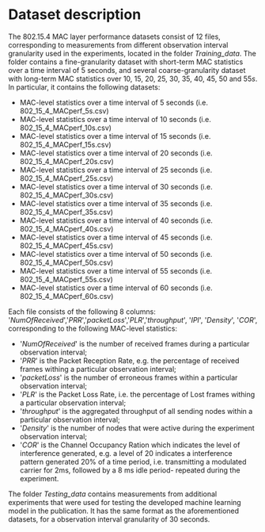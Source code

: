 # Dataset description

The 802.15.4 MAC layer performance datasets consist of 12 files, corresponding to measurements from different observation
interval granularity used in the experiments, located in the folder *Training_data*. The folder contains a fine-granularity
dataset with short-term MAC statistics over a time interval of 5 seconds, and several coarse-granularity 
dataset with long-term MAC statistics over 10, 15, 20, 25, 30, 35, 40, 45, 50 and 55*s*.
In particular, it contains the following datasets:
* MAC-level statistics over a time interval of 5 seconds (i.e. 802_15_4_MACperf_5s.csv)
* MAC-level statistics over a time interval of 10 seconds (i.e. 802_15_4_MACperf_10s.csv)
* MAC-level statistics over a time interval of 15 seconds (i.e. 802_15_4_MACperf_15s.csv)
* MAC-level statistics over a time interval of 20 seconds (i.e. 802_15_4_MACperf_20s.csv)
* MAC-level statistics over a time interval of 25 seconds (i.e. 802_15_4_MACperf_25s.csv)
* MAC-level statistics over a time interval of 30 seconds (i.e. 802_15_4_MACperf_30s.csv)
* MAC-level statistics over a time interval of 35 seconds (i.e. 802_15_4_MACperf_35s.csv)
* MAC-level statistics over a time interval of 40 seconds (i.e. 802_15_4_MACperf_40s.csv)
* MAC-level statistics over a time interval of 45 seconds (i.e. 802_15_4_MACperf_45s.csv)
* MAC-level statistics over a time interval of 50 seconds (i.e. 802_15_4_MACperf_50s.csv)
* MAC-level statistics over a time interval of 55 seconds (i.e. 802_15_4_MACperf_55s.csv)
* MAC-level statistics over a time interval of 60 seconds (i.e. 802_15_4_MACperf_60s.csv)


Each file consists of the following 8 columns: '*NumOfReceived*','*PRR*','*packetLoss*','*PLR*','*throughput*', '*IPI*', '*Density*', '*COR*',
corresponding to the following MAC-level statistics:
* '*NumOfReceived*' is the number of received frames during a particular observation interval;
* '*PRR*' is the Packet Reception Rate, e.g. the percentage of received frames withing a particular observation interval;
* '*packetLoss*' is the number of erroneous frames within a particular observation interval;
* '*PLR*' is the Packet Loss Rate, i.e. the percentage of Lost frames withing a particular observation interval;
* '*throughput*' is the aggregated throughput of all sending nodes within a particular observation interval;
* '*Density*' is the number of nodes that were active during the experiment observation interval;
* '*COR*' is the Channel Occupancy Ration which indicates the level of interference generated, e.g. a level of 20 indicates a interference pattern generated 20% of a time period, i.e. transmitting a modulated carrier for 2ms, followed by a 8 ms idle period- repeated during the experiment.


The folder *Testing_data* contains measurements from additional experiments that were used for testing the developed
machine learning model in the publication. It has the same format as the aforementioned datasets, for a observation interval granularity of 30 seconds.

